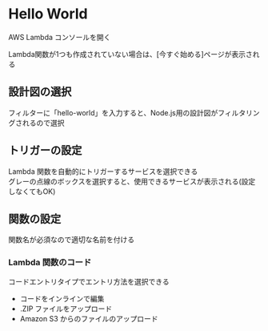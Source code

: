 # Hello World

AWS Lambda コンソールを開く

Lambda関数が1つも作成されていない場合は、\[今すぐ始める\]ページが表示される

## 設計図の選択
フィルターに「hello-world」を入力すると、Node.js用の設計図がフィルタリングされるので選択

## トリガーの設定

Lambda 関数を自動的にトリガーするサービスを選択できる  
グレーの点線のボックスを選択すると、使用できるサービスが表示される(設定しなくてもOK)

## 関数の設定

関数名が必須なので適切な名前を付ける

### Lambda 関数のコード

コードエントリタイプでエントリ方法を選択できる
- コードをインラインで編集
- .ZIP ファイルをアップロード
- Amazon S3 からのファイルのアップロード

